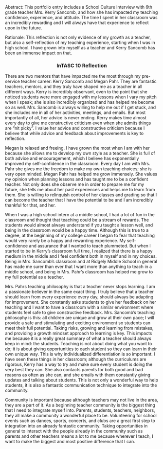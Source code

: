 <html>

<body>

<p>Abstract: This portfolio entry includes a School Culture Interview with 6th grade teacher Mrs. Kerry Sancomb, and how she has impacted my teaching confidence, experience, and attitude. The time I spent in her classroom was an incredibly rewarding and I will always have that experience to reflect upon in the future.</p>
<p>Rationale: This reflection is not only evidence of my growth as a teacher, but also a self-reflection of my teaching experience, starting when I was in high school. I have grown into myself as a teacher and Kerry Sancomb has been an immense impact on that. </p>
<h3 align="center">InTASC 10 Reflection</h3>
<p>There are two mentors that have impacted me the most through my pre-service teacher career: Kerry Sancomb and Megan Pahr. They are fantastic teachers, mentors, and they truly have shaped me as a teacher in all different ways. Kerry is incredibly observant, even to the point that she noticed students were more engaged with my lessons when I vary my pitch when I speak; she is also incredibly organized and has helped me become so as well. Mrs. Sancomb is always willing to help me out if I get stuck, and she includes me in all of her activities, meetings, and emails. But most importantly of all, her advice is never ending. Kerry makes time almost every day to give me constructive criticism even when she admits things are “nit picky”. I value her advice and constructive criticism because I believe that while advice and feedback about improvements is key to reflection.</p>
<p>Megan is relaxed and freeing. I have grown the most when I am with her because she allows me to develop my own style as a teacher. She is full of both advice and encouragement, which I believe has exponentially improved my self-confidence in the classroom. Every day I am with Mrs. Pahr she gives me the freedom to make my own teaching choices; she is very open minded. Megan Pahr has helped me grow immensely. She values my opinion when planning lessons and has taught me to be a confident teacher. Not only does she observe me in order to prepare me for my future, she tells me about her past experiences and helps me to learn from them. She is willing to relinquish control of her classes and grading so that I can become the teacher that I have the potential to be and I am incredibly thankful for that, and her.
</p>
<p>When I was a high school intern at a middle school, I had a lot of fun in the classroom and thought that teaching could be a stream of rewards. The students would almost always understand if you taught a lesson well, and being in the classroom would be a happy time. Although this is true to a degree, at the beginning of my college career I began to fear that teaching would very rarely be a happy and rewarding experience. My self-confidence and assurance that I wanted to teach plummeted. But when I started to be in Kerry’s classroom full time, I realized that there is a happy medium in the middle and I feel confident both in myself and in my choices. Being in Mrs. Sancomb’s classroom and at Ridgely Middle School in general has made me surer than ever that I want more than anything to teach in a middle school, and being in Mrs. Pahr’s classroom has helped me grow to my full potential as a teacher.</p>
<p>Mrs. Pahrs teaching philosophy is that a teacher never stops learning. I am a passionate believer in the same exact thing. I truly believe that a teacher should learn from every experience every day, should always be adapting for improvement. She constantly asks students to give her feedback on her teaching and I want to have a classroom with a similar environment where students feel safe to give constructive feedback. Mrs. Sancomb’s teaching philosophy is this: all children are unique and grow at their own pace; I will provide a safe and stimulating and exciting environment so students can meet their full potential. Taking risks, growing and learning from mistakes, and providing a growth mindset approach to learning is key. This impacts me because it is a really great summary of what a teacher should always keep in mind: the students. Teaching is not about doing what you want to do; it is about giving opportunities to each student so they can learn in their own unique way. This is why individualized differentiation is so important. I have seen these things in her classroom; although the curriculums are rigorous, Kerry has a way to try and make sure every student is doing the very best they can. She also contacts parents for both good and bad reasons as often as she can, and she emails with them constantly giving updates and talking about students. This is not only a wonderful way to help students, it is also a fantastic communication technique to integrate into the community.</p>
<p>Community is important because although teachers may not live in the area, they are a part of it. As a beginning teacher community is the biggest thing that I need to integrate myself into. Parents, students, teachers, neighbors, they all make a community a wonderful place to be. Volunteering for school events such as dances, sports, concerts, and clubs are a great first step to integration into an already fantastic community. Taking opportunities in general to interact with the people already in the community such as parents and other teachers means a lot to me because wherever I teach, I want to make the biggest and most positive difference that I can.</p>
